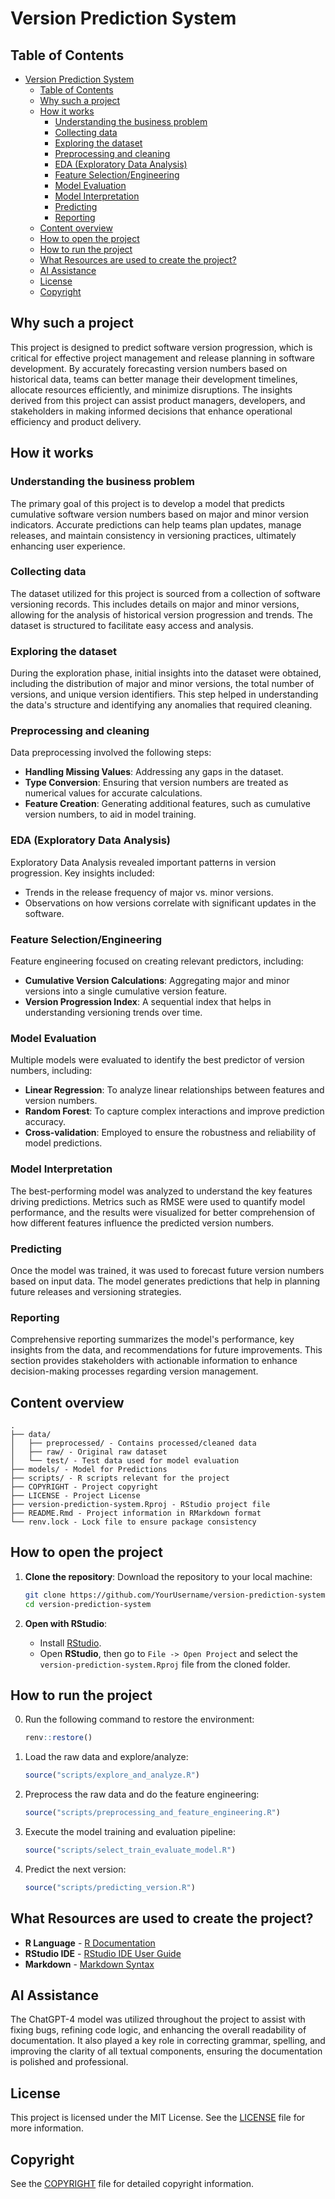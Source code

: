 # Version Prediction System

## Table of Contents

- [Version Prediction System](#version-prediction-system)
  - [Table of Contents](#table-of-contents)
  - [Why such a project](#why-such-a-project)
  - [How it works](#how-it-works)
    - [Understanding the business problem](#understanding-the-business-problem)
    - [Collecting data](#collecting-data)
    - [Exploring the dataset](#exploring-the-dataset)
    - [Preprocessing and cleaning](#preprocessing-and-cleaning)
    - [EDA (Exploratory Data Analysis)](#eda-exploratory-data-analysis)
    - [Feature Selection/Engineering](#feature-selectionengineering)
    - [Model Evaluation](#model-evaluation)
    - [Model Interpretation](#model-interpretation)
    - [Predicting](#predicting)
    - [Reporting](#reporting)
  - [Content overview](#content-overview)
  - [How to open the project](#how-to-open-the-project)
  - [How to run the project](#how-to-run-the-project)
  - [What Resources are used to create the project?](#what-resources-are-used-to-create-the-project)
  - [AI Assistance](#ai-assistance)
  - [License](#license)
  - [Copyright](#copyright)

## Why such a project

This project is designed to predict software version progression, which is critical for effective project management and release planning in software development. By accurately forecasting version numbers based on historical data, teams can better manage their development timelines, allocate resources efficiently, and minimize disruptions. The insights derived from this project can assist product managers, developers, and stakeholders in making informed decisions that enhance operational efficiency and product delivery.

## How it works

### Understanding the business problem

The primary goal of this project is to develop a model that predicts cumulative software version numbers based on major and minor version indicators. Accurate predictions can help teams plan updates, manage releases, and maintain consistency in versioning practices, ultimately enhancing user experience.

### Collecting data

The dataset utilized for this project is sourced from a collection of software versioning records. This includes details on major and minor versions, allowing for the analysis of historical version progression and trends. The dataset is structured to facilitate easy access and analysis.

### Exploring the dataset

During the exploration phase, initial insights into the dataset were obtained, including the distribution of major and minor versions, the total number of versions, and unique version identifiers. This step helped in understanding the data's structure and identifying any anomalies that required cleaning.

### Preprocessing and cleaning

Data preprocessing involved the following steps:
- **Handling Missing Values**: Addressing any gaps in the dataset.
- **Type Conversion**: Ensuring that version numbers are treated as numerical values for accurate calculations.
- **Feature Creation**: Generating additional features, such as cumulative version numbers, to aid in model training.

### EDA (Exploratory Data Analysis)

Exploratory Data Analysis revealed important patterns in version progression. Key insights included:
- Trends in the release frequency of major vs. minor versions.
- Observations on how versions correlate with significant updates in the software.

### Feature Selection/Engineering

Feature engineering focused on creating relevant predictors, including:
- **Cumulative Version Calculations**: Aggregating major and minor versions into a single cumulative version feature.
- **Version Progression Index**: A sequential index that helps in understanding versioning trends over time.

### Model Evaluation

Multiple models were evaluated to identify the best predictor of version numbers, including:
- **Linear Regression**: To analyze linear relationships between features and version numbers.
- **Random Forest**: To capture complex interactions and improve prediction accuracy.
- **Cross-validation**: Employed to ensure the robustness and reliability of model predictions.

### Model Interpretation

The best-performing model was analyzed to understand the key features driving predictions. Metrics such as RMSE were used to quantify model performance, and the results were visualized for better comprehension of how different features influence the predicted version numbers.

### Predicting

Once the model was trained, it was used to forecast future version numbers based on input data. The model generates predictions that help in planning future releases and versioning strategies.

### Reporting

Comprehensive reporting summarizes the model's performance, key insights from the data, and recommendations for future improvements. This section provides stakeholders with actionable information to enhance decision-making processes regarding version management.

## Content overview

    .
    ├── data/
    │   ├── preprocessed/ - Contains processed/cleaned data
    │   ├── raw/ - Original raw dataset
    │   └── test/ - Test data used for model evaluation
    ├── models/ - Model for Predictions
    ├── scripts/ - R scripts relevant for the project
    ├── COPYRIGHT - Project copyright
    ├── LICENSE - Project License
    ├── version-prediction-system.Rproj - RStudio project file
    ├── README.Rmd - Project information in RMarkdown format
    └── renv.lock - Lock file to ensure package consistency

## How to open the project

1. **Clone the repository**:
   Download the repository to your local machine:
   ```bash
   git clone https://github.com/YourUsername/version-prediction-system.git
   cd version-prediction-system
   ```

2. **Open with RStudio**:
   - Install [RStudio](https://posit.co/download/rstudio-desktop/).
   - Open **RStudio**, then go to `File -> Open Project` and select the `version-prediction-system.Rproj` file from the cloned folder.

## How to run the project

0. Run the following command to restore the environment:
   ```r
   renv::restore()
   ```

1. Load the raw data and explore/analyze:
   ```r
   source("scripts/explore_and_analyze.R")
   ```

2. Preprocess the raw data and do the feature engineering:
   ```r
   source("scripts/preprocessing_and_feature_engineering.R")
   ```

3. Execute the model training and evaluation pipeline:
   ```r
   source("scripts/select_train_evaluate_model.R")
   ```

4. Predict the next version:
   ```r
   source("scripts/predicting_version.R")
   ```

## What Resources are used to create the project?

* **R Language** - [R Documentation](https://www.r-project.org/other-docs.html)
* **RStudio IDE** - [RStudio IDE User Guide](https://docs.posit.co/ide/user/)
* **Markdown** - [Markdown Syntax](https://www.markdownguide.org/basic-syntax/)

## AI Assistance

The ChatGPT-4 model was utilized throughout the project to assist with fixing bugs, refining code logic, and enhancing the overall readability of documentation. It also played a key role in correcting grammar, spelling, and improving the clarity of all textual components, ensuring the documentation is polished and professional.

## License

This project is licensed under the MIT License. See the [LICENSE](LICENSE) file for more information.

## Copyright

See the [COPYRIGHT](COPYRIGHT) file for detailed copyright information.
